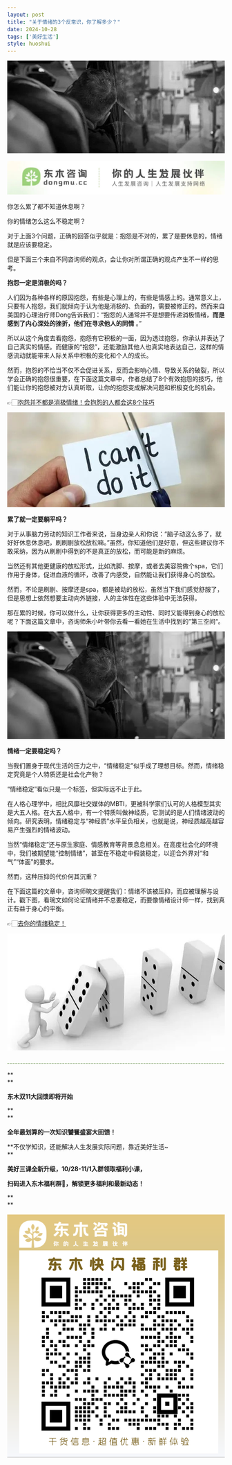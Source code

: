 ```yaml
---
layout: post
title: "关于情绪的3个反常识，你了解多少？"
date: 2024-10-28
tags: ['美好生活']
style: huoshui
---
```


![](/assets/post_images/2024-10-28-17319182402690.5692185259503195.jpeg)



![](/assets/post_images/2024-10-28-17319182401770.08949564474497262.jpeg)

你怎么累了都不知道休息啊？

  

你的情绪怎么这么不稳定啊？  

  

对于上面3个问题，正确的回答似乎就是：抱怨是不对的，累了是要休息的，情绪就是应该要稳定。

  

但是下面三个来自不同咨询师的观点，会让你对所谓正确的观点产生不一样的思考。

  

**抱怨一定是消极的吗？**

  

人们因为各种各样的原因抱怨，有些是心理上的，有些是情感上的。通常意义上，只要有人抱怨，我们就倾向于认为他是消极的、负面的，需要被修正的。然而来自美国的心理治疗师Dong告诉我们：“抱怨的人通常并不是想要传递消极情绪，**而是感到了内心深处的挫折，他们在寻求他人的同情**
。”

  

所以从这个角度去看抱怨，抱怨有它积极的一面，因为透过抱怨，你承认并表达了自己真实的情感。而健康的“抱怨”，还能激励其他人也真实地表达自己，这样的情感流动就能带来人际关系中积极的变化和个人的成长。

  

然而，抱怨的不恰当不仅不会促进关系，反而会影响心情、导致关系的破裂，所以学会正确的抱怨很重要，在下面这篇文章中，作者总结了8个有效抱怨的技巧，他们能让你的抱怨被对方认真听取，让你的抱怨变成解决问题和积极变化的机会。

  

👉🏻[抱怨并不都是消极情绪！会抱怨的人都会这8个技巧](https://mp.weixin.qq.com/s?__biz=MzkyNTY0NTMzNQ==&mid=2247490091&idx=1&sn=be4e40605a59ab9d00860aaa29e9946a&scene=21#wechat_redirect)

[![](/assets/post_images/2024-10-28-17319182402680.2896593078336056.jpeg)](http://mp.weixin.qq.com/s?__biz=MzkyNTY0NTMzNQ==&mid=2247490112&idx=1&sn=c19dfe0b935ebbe884f4a63b8e2fabc5&chksm=c1c23538f6b5bc2ea78f5afb80a7b568cccc89665a16910cf0e883c52d7b64511f497fbb9738&scene=21#wechat_redirect)

  

**累了就一定要躺平吗？**

  

对于从事脑力劳动的知识工作者来说，当身边亲人和你说：“脑子动这么多了，就好好休息休息吧，刷刷剧放松放松嘛。”虽然，你知道他们是好意，但这些建议你不敢采纳，因为从刷剧中得到的不是真正的放松，而可能是新的麻烦。

  

当然还有其他更健康的放松形式，比如洗脚、按摩，或者去美容院做个spa，它们作用于身体，促进血液的循环，改善了内感受，自然能让我们获得身心的放松。

  

然而，不论是刷剧、按摩还是spa，都是被动的放松，虽然当下我们感觉舒服了，但是思想上依然想要主动向外链接，人的主体性在这些体验中无法获得。

  

那在累的时候，你可以做什么，让你获得更多的主动性、同时又能得到身心的放松呢？下面这篇文章中，咨询师朱小叶带你去看一看她在生活中找到的”第三空间“。

  

[![](/assets/post_images/2024-10-28-17319182403070.08876094834379411.jpeg)](https://mp.weixin.qq.com/s?__biz=MzkyNTY0NTMzNQ==&mid=2247490091&idx=1&sn=be4e40605a59ab9d00860aaa29e9946a&scene=21#wechat_redirect)

  

**情绪一定要稳定吗？**

  

当我们置身于现代生活的压力之中，“情绪稳定”似乎成了理想目标。然而，情绪稳定究竟是个人特质还是社会化产物？

  

“情绪稳定”看似只是一个标签，但实际远不止于此。

  

在人格心理学中，相比风靡社交媒体的MBTI，更被科学家们认可的人格模型其实是大五人格。在大五人格中，有一个特质叫做神经质，它测试的是人们情绪波动的倾向。研究表明，情绪稳定与“神经质”水平呈负相关，也就是说，神经质越高越容易产生强烈的情绪波动。

  

当然“情绪稳定”还与原生家庭、情感教育等背景息息相关。在高度社会化的环境中，我们被期望能“控制情绪”，甚至在不稳定中假装稳定，以迎合外界对“和气”“体面”的要求。

  

然而，这种压抑的代价何其沉重？

  

在下面这篇的文章中，咨询师琬文提醒我们：情绪不该被压抑，而应被理解与设计。戳下图，看琬文如何论证情绪并不总要稳定，而要像情绪设计师一样，找到真正有益于身心的平衡。

  

👉🏻[去你的情绪稳定！](https://mp.weixin.qq.com/s?__biz=MzkyNTY0NTMzNQ==&mid=2247489870&idx=1&sn=7fe560ed9eeeae611df57fbb472174f6&scene=21#wechat_redirect)

[![](/assets/post_images/2024-10-28-17319182402660.8086377679684598.jpeg)](https://mp.weixin.qq.com/s?__biz=MzkyNTY0NTMzNQ==&mid=2247489870&idx=1&sn=7fe560ed9eeeae611df57fbb472174f6&scene=21#wechat_redirect)

  

  

![](/assets/post_images/2024-10-28-17319182401490.7529876819284345.png)

**  
**



**东木双11大回馈即将开始**

**  
**

**全年最划算的一次知识饕餮盛宴大回馈！**

**不仅学知识，还能解决人生发展实际问题，靠近美好生活~  
**

**美好三课全新升级，10/28-11/1入群领取福利小课，**

**扫码进入东木福利群🎁，解锁更多福利和最新动态！**

**  
**

![](/assets/post_images/2024-10-28-17319182404000.5384700367433777.png)